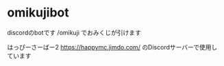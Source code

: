 # omikujibot
discordのbotです
/omikuji
でおみくじが引けます

はっぴーさーばー2 https://happymc.jimdo.com/
のDiscordサーバーで使用しています
